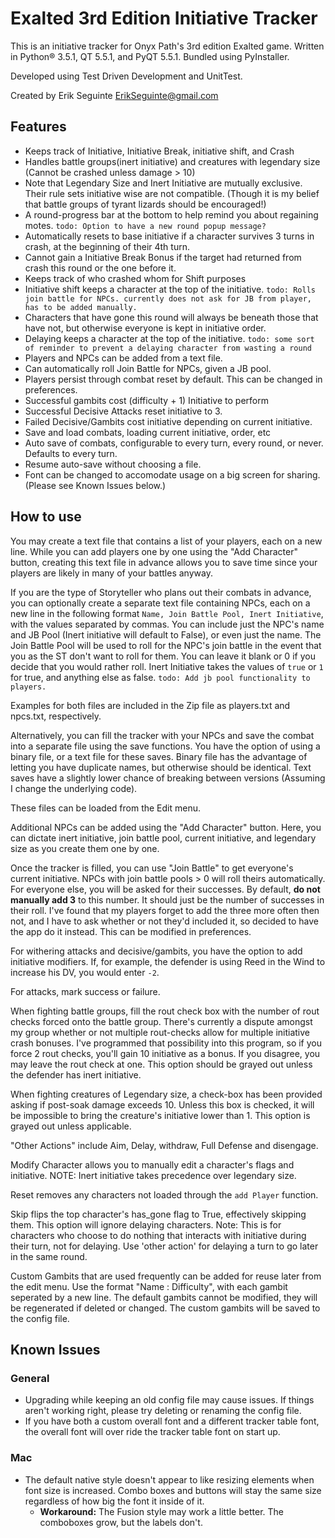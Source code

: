 # Exalted 3rd Edition Initiative Tracker

This is an initiative tracker for Onyx Path's 3rd edition Exalted game. Written in
Python® 3.5.1, QT 5.5.1, and PyQT 5.5.1. Bundled using PyInstaller.

Developed using Test Driven Development and UnitTest.

Created by
 Erik Seguinte <ErikSeguinte@gmail.com>

## Features

*   Keeps track of Initiative, Initiative Break, initiative shift, and Crash
*   Handles battle groups(inert initiative) and creatures with legendary size (Cannot be crashed unless damage > 10)
  *   Note that Legendary Size and Inert Initiative are mutually exclusive. Their rule sets initiative wise are not compatible. (Though it is my belief that battle groups of tyrant lizards should be encouraged!)
*   A round-progress bar at the bottom to help remind you about regaining motes.
    `todo: Option to have a new round popup message?`
*   Automatically resets to base initiative if a character survives 3 turns in crash,
    at the beginning of their 4th turn.
*   Cannot gain a Initiative Break Bonus if the target had returned from crash this
    round or the one before it.
*   Keeps track of who crashed whom for Shift purposes
*   Initiative shift keeps a character at the top of the initiative.
    `todo: Rolls join battle for NPCs. currently does not ask for JB from player, has to be added manually.`
*   Characters that have gone this round will always be beneath those that have not,
    but otherwise everyone is kept in initiative order.
*   Delaying keeps a character at the top of the initiative.
    `todo: some sort of reminder to prevent a delaying character from wasting a round`
*   Players and NPCs can be added from a text file.
*   Can automatically roll Join Battle for NPCs, given a JB pool.
*   Players persist through combat reset by default. This can be changed in preferences.
*   Successful gambits cost (difficulty + 1) Initiative to perform
*   Successful Decisive Attacks reset initiative to 3.
*   Failed Decisive/Gambits cost initiative depending on current initiative.
*   Save and load combats, loading current initiative, order, etc
*   Auto save of combats, configurable to every turn, every round, or never. Defaults to every turn.
*   Resume auto-save without choosing a file.
*   Font can be changed to accomodate usage on a big screen for sharing. (Please see Known Issues below.)



## How to use
You may create a text file that contains a list of your players, each on a new line. While you
can add players one by one using the "Add Character" button, creating this text file in
advance allows you to save time since your players are likely in many of your
battles anyway.

If you are the type of Storyteller who plans out their combats in advance, you can
optionally create a separate text file containing NPCs, each on a new line in the
following format `Name, Join Battle Pool, Inert Initiative`, with the values
separated by commas. You can include just the NPC's name and JB Pool (Inert
initiative will default to False), or even just the name. The Join Battle Pool will
be used to roll for the NPC's join battle in the event that you as the ST don't
want to roll for them. You can leave it blank or 0 if you decide that you would
rather roll. Inert Initiative takes the values of `true` or `1` for true, and anything
 else as false. `todo: Add jb pool functionality to players.`

Examples for both files are included in the Zip file as players.txt and npcs.txt, respectively.

Alternatively, you can fill the tracker with your NPCs and save the combat into a separate file using the save functions.
You have the option of using a binary file, or a text file for these saves. Binary file has
the advantage of letting you have duplicate names, but otherwise should be identical.
Text saves have a slightly lower chance of breaking between versions (Assuming I change the underlying code).

These files can be loaded from the Edit menu.

Additional NPCs can be added using the "Add Character" button. Here, you can dictate inert
 initiative, join battle pool, current initiative, and legendary size as you create them one by one.

Once the tracker is filled, you can use "Join Battle" to get everyone's current
initiative. NPCs with join battle pools > 0 will roll theirs automatically. For everyone
else, you will be asked for their successes. By default, **do not manually add 3**
to this number. It
should just be the number of successes in their roll. I've found that my players forget
 to add the three more often then not, and I have to ask whether or not they'd
 included it, so decided to have the app do it instead. This can be modified in preferences.

For withering attacks and decisive/gambits, you have the option to add initiative
modifiers. If, for example, the defender is using Reed in the Wind to increase his
DV, you would enter `-2`.

For attacks, mark success or failure.

When fighting battle groups, fill the rout check box with the number of rout checks forced onto the battle group.
There's currently a dispute amongst my group whether or not multiple rout-checks allow for multiple
initiative crash bonuses. I've programmed that possibility into this program, so if you force 2 rout checks, you'll
gain 10 initiative as a bonus. If you disagree, you may leave the rout check at one. This option should be grayed
out unless the defender has inert initiative.

When fighting creatures of Legendary size, a check-box has been provided asking if post-soak damage exceeds 10.
Unless this box is checked, it will be impossible to bring the creature's initiative lower than 1. This option
is grayed out unless applicable.

"Other Actions" include Aim, Delay, withdraw, Full Defense and disengage.

Modify Character allows you to manually edit a character's flags and initiative. NOTE: Inert initiative takes
precedence over legendary size.

Reset removes any characters not loaded through the `add Player` function.

Skip flips the top character's has_gone flag to True, effectively skipping them.
This option will ignore delaying characters. Note: This is for characters who choose
to do nothing that interacts with initiative during their turn, not for delaying. Use
'other action' for delaying a turn to go later in the same round.

Custom Gambits that are used frequently can be added for reuse later from the edit menu.
Use the format "Name : Difficulty", with each gambit seperated by a new line. The default
gambits cannot be modified, they will be regenerated if deleted or changed.
The custom gambits will be saved to the config file.

## Known Issues
### General
- Upgrading while keeping an old config file may cause issues. If things aren't working right, please try deleting or renaming the config file.
- If you have both a custom overall font and a different tracker table font, the overall font will over ride the tracker table font on start up.
### Mac
- The default native style doesn't appear to like resizing elements when font size is increased. Combo boxes and buttons will stay the same size regardless of how big the font it inside of it.
  - **Workaround:** The Fusion style may work a little better. The comboboxes grow, but the labels don't.


